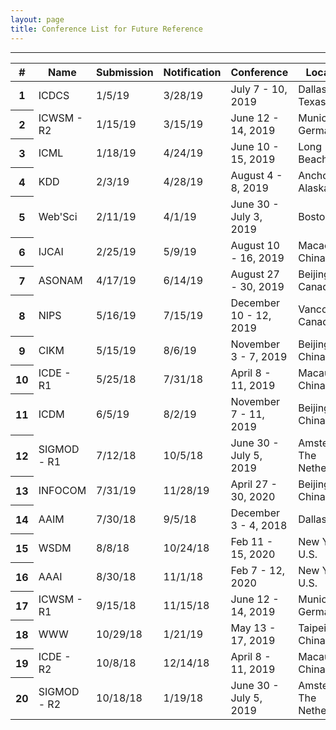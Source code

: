 ```yaml
---
layout: page
title: Conference List for Future Reference
---
```


--------

<!--Table-->
<div class="row justify-content-center">
<table id="tablePreview" class="table table-hover table-striped">
<!--Table head-->
  <thead>
    <tr>
      <th>#</th>
      <th>Name</th>
      <th>Submission</th>
      <th>Notification</th>
      <th>Conference</th>
      <th>Location</th>
    </tr>
  </thead>
  <!--Table head-->
  <!--Table body-->
  <tbody>
    <tr>
      <th scope="row">1</th>
      <td>ICDCS</td>
      <td>1/5/19</td>
      <td>3/28/19</td>
      <td>July 7 - 10, 2019</td>
      <td>Dallas, Texas</td>
    </tr>
    <tr>
      <th scope="row">2</th>
      <td>ICWSM - R2</td>
      <td>1/15/19</td>
      <td>3/15/19</td>
      <td>June 12 - 14, 2019</td>
      <td>Munich, Germany</td>
    </tr>
    <tr>
      <th scope="row">3</th>
      <td>ICML</td>
      <td>1/18/19</td>
      <td>4/24/19</td>
      <td>June 10 - 15, 2019</td>
      <td>Long Beach, CA</td>
    </tr>
    <tr>
      <th scope="row">4</th>
      <td>KDD</td>
      <td>2/3/19</td>
      <td>4/28/19</td>
      <td>August 4 - 8, 2019</td>
      <td>Anchorage, Alaska</td>
    </tr>
    <tr>
      <th scope="row">5</th>
      <td>Web'Sci</td>
      <td>2/11/19</td>
      <td>4/1/19</td>
      <td>June 30 - July 3, 2019</td>
      <td>Boston, MA</td>
    </tr>
    <tr>
      <th scope="row">6</th>
      <td>IJCAI</td>
      <td>2/25/19</td>
      <td>5/9/19</td>
      <td>August 10 - 16, 2019</td>
      <td>Macao, China</td>
    </tr>
    <tr>
      <th scope="row">7</th>
      <td>ASONAM</td>
      <td>4/17/19</td>
      <td>6/14/19</td>
      <td>August 27 - 30, 2019</td>
      <td>Beijing, Canada</td>
    </tr>
    <tr>
      <th scope="row">8</th>
      <td>NIPS</td>
      <td>5/16/19</td>
      <td>7/15/19</td>
      <td>December 10 - 12, 2019</td>
      <td>Vancouver, Canada</td>
    </tr>
    <tr>
      <th scope="row">9</th>
      <td>CIKM</td>
      <td>5/15/19</td>
      <td>8/6/19</td>
      <td>November 3 - 7, 2019</td>
      <td>Beijing, China</td>
    </tr>
    <tr>
      <th scope="row">10</th>
      <td>ICDE - R1</td>
      <td>5/25/18</td>
      <td>7/31/18</td>
      <td>April 8 - 11, 2019</td>
      <td>Macau, China</td>
    </tr>
    <tr>
      <th scope="row">11</th>
      <td>ICDM</td>
      <td>6/5/19</td>
      <td>8/2/19</td>
      <td>November 7 - 11, 2019</td>
      <td>Beijing, China</td>
    </tr>
    <tr>
      <th scope="row">12</th>
      <td>SIGMOD - R1</td>
      <td>7/12/18</td>
      <td>10/5/18</td>
      <td>June 30 - July 5, 2019</td>
      <td>Amsterdam, The Netherlands</td>
    </tr>
    <tr>
      <th scope="row">13</th>
      <td>INFOCOM</td>
      <td>7/31/19</td>
      <td>11/28/19</td>
      <td>April 27 - 30, 2020</td>
      <td>Beijing, China</td>
    </tr>
    <tr>
      <th scope="row">14</th>
      <td>AAIM</td>
      <td>7/30/18</td>
      <td>9/5/18</td>
      <td>December 3 - 4, 2018</td>
      <td>Dallas, TX</td>
    </tr>
    <tr>
      <th scope="row">15</th>
      <td>WSDM</td>
      <td>8/8/18</td>
      <td>10/24/18</td>
      <td>Feb 11 - 15, 2020</td>
      <td>New York, U.S.</td>
    </tr>
    <tr>
      <th scope="row">16</th>
      <td>AAAI</td>
      <td>8/30/18</td>
      <td>11/1/18</td>
      <td>Feb 7 - 12, 2020</td>
      <td>New York, U.S.</td>
    </tr>
    <tr>
      <th scope="row">17</th>
      <td>ICWSM - R1</td>
      <td>9/15/18</td>
      <td>11/15/18</td>
      <td>June 12 - 14, 2019</td>
      <td>Munich, Germany</td>
    </tr>
    <tr>
      <th scope="row">18</th>
      <td>WWW</td>
      <td>10/29/18</td>
      <td>1/21/19</td>
      <td>May 13 - 17, 2019</td>
      <td>Taipei, China</td>
    </tr>
    <tr>
      <th scope="row">19</th>
      <td>ICDE - R2</td>
      <td>10/8/18</td>
      <td>12/14/18</td>
      <td>April 8 - 11, 2019</td>
      <td>Macau, China</td>
    </tr>
    <tr>
      <th scope="row">20</th>
      <td>SIGMOD - R2</td>
      <td>10/18/18</td>
      <td>1/19/18</td>
      <td>June 30 - July 5, 2019</td>
      <td>Amsterdam, The Netherlands</td>
    </tr>
  </tbody>
  <!--Table body-->
</table>
<!--Table-->
</div>

